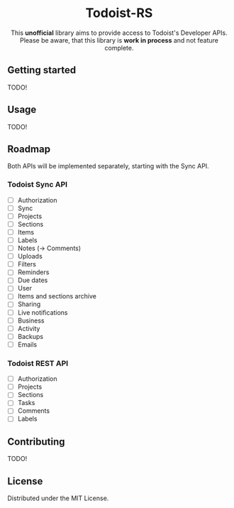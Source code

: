 <h1 align="center">Todoist-RS</h1>
<p align="center">
This <b>unofficial</b> library aims to provide access to Todoist's Developer APIs.<br/>
Please be aware, that this library is <b>work in process</b> and not feature complete.
</p>

## Getting started
TODO!

## Usage
TODO!

## Roadmap
Both APIs will be implemented separately, starting with the Sync API.

### Todoist Sync API
  - [ ] Authorization
  - [ ] Sync
  - [ ] Projects
  - [ ] Sections
  - [ ] Items
  - [ ] Labels
  - [ ] Notes (-> Comments)
  - [ ] Uploads
  - [ ] Filters
  - [ ] Reminders
  - [ ] Due dates
  - [ ] User
  - [ ] Items and sections archive
  - [ ] Sharing
  - [ ] Live notifications
  - [ ] Business
  - [ ] Activity
  - [ ] Backups
  - [ ] Emails
### Todoist REST API
  - [ ] Authorization
  - [ ] Projects
  - [ ] Sections
  - [ ] Tasks
  - [ ] Comments
  - [ ] Labels

## Contributing
TODO!

## License
Distributed under the MIT License.